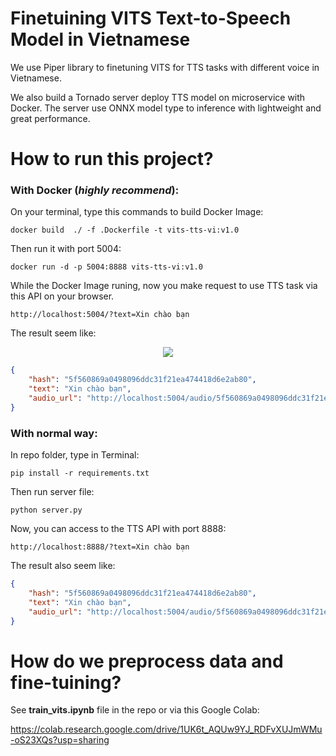 # Finetuining VITS Text-to-Speech Model in Vietnamese

We use Piper library to finetuning VITS for TTS tasks with different voice in Vietnamese. 

We also build a Tornado server deploy TTS model on microservice with Docker. 
The server use ONNX model type to inference with lightweight and great performance. 


# How to run this project?

### With Docker (***highly recommend***):
On your terminal, type this commands to build Docker Image:
```
docker build  ./ -f .Dockerfile -t vits-tts-vi:v1.0
```
Then run it with port 5004:
```
docker run -d -p 5004:8888 vits-tts-vi:v1.0
```
While the Docker Image runing, now you make request to use TTS task via this API on your browser.
```
http://localhost:5004/?text=Xin chào bạn
```
The result seem like:
<p align="center">
  <img  src="https://raw.githubusercontent.com/phatjkk/vits-tts-vietnamese/main/resources/demo_api.PNG">
</p>

```json
{
    "hash": "5f560869a0498096ddc31f21ea474418d6e2ab80",
    "text": "Xin chào bạn",
    "audio_url": "http://localhost:5004/audio/5f560869a0498096ddc31f21ea474418d6e2ab80.wav"
}
```

### With normal way:
In repo folder, type in Terminal:
```
pip install -r requirements.txt
```
Then run server file:
```
python server.py
```
Now, you can access to the TTS API with port 8888:
```
http://localhost:8888/?text=Xin chào bạn
```
The result also seem like:
```json
{
    "hash": "5f560869a0498096ddc31f21ea474418d6e2ab80",
    "text": "Xin chào bạn",
    "audio_url": "http://localhost:5004/audio/5f560869a0498096ddc31f21ea474418d6e2ab80.wav"
}
```

# How do we preprocess data and fine-tuining?

See **train_vits.ipynb** file in the repo or via this Google Colab:

https://colab.research.google.com/drive/1UK6t_AQUw9YJ_RDFvXUJmWMu-oS23XQs?usp=sharing
